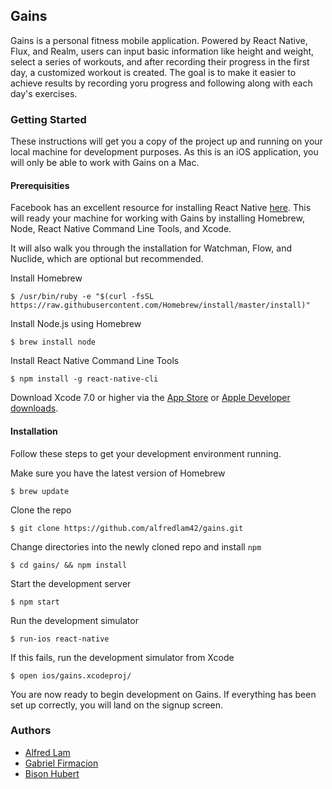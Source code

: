 ## Gains

Gains is a personal fitness mobile application. Powered by React Native, Flux, and Realm, users can input basic information like height and weight, select a series of workouts, and after recording their progress in the first day, a customized workout is created. The goal is to make it easier to achieve results by recording yoru progress and following along with each day's exercises.

### Getting Started

These instructions will get you a copy of the project up and running on your local machine for development purposes. As this is an iOS application, you will only be able to work with Gains on a Mac.

#### Prerequisities

Facebook has an excellent resource for installing React Native [here](https://facebook.github.io/react-native/docs/getting-started.html). This will ready your machine for working with Gains by installing Homebrew, Node, React Native Command Line Tools, and Xcode.

It will also walk you through the installation for Watchman, Flow, and Nuclide, which are optional but recommended.

Install Homebrew
```
$ /usr/bin/ruby -e "$(curl -fsSL https://raw.githubusercontent.com/Homebrew/install/master/install)"
```

Install Node.js using Homebrew
```
$ brew install node
```

Install React Native Command Line Tools
```
$ npm install -g react-native-cli
```
Download Xcode 7.0 or higher via the [App Store](https://itunes.apple.com/us/app/xcode/id497799835?mt=12) or [Apple Developer downloads](https://idmsa.apple.com/IDMSWebAuth/login?appIdKey=891bd3417a7776362562d2197f89480a8547b108fd934911bcbea0110d07f757&baseURL=https://developer.apple.com/&path=%2Fdownload%2F&rv=1).

#### Installation

Follow these steps to get your development environment running.

Make sure you have the latest version of Homebrew
```
$ brew update
```

Clone the repo

```
$ git clone https://github.com/alfredlam42/gains.git
```

Change directories into the newly cloned repo and install `npm`

```
$ cd gains/ && npm install
```

Start the development server
```
$ npm start
```

Run the development simulator
```
$ run-ios react-native
```

If this fails, run the development simulator from Xcode
```
$ open ios/gains.xcodeproj/
```

You are now ready to begin development on Gains. If everything has been set up correctly, you will land on the signup screen.

### Authors

* [Alfred Lam](https://github.com/alfredlam42)
* [Gabriel Firmacion](https://github.com/gabrielfirmacion)
* [Bison Hubert](https://github.com/bisonh)